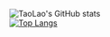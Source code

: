 ![TaoLao's GitHub stats](https://github-readme-stats.vercel.app/api?username=ber0l&hide=contribs,prs&show_icons=true&theme=chartreuse-dark)
</br>
[![Top Langs](https://github-readme-stats.vercel.app/api/top-langs/?username=ber0l&theme=chartreuse-dark&langs_count=10)](https://github.com/anuraghazra/github-readme-stats)
